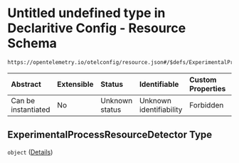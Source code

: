 # Untitled undefined type in Declaritive Config - Resource Schema

```txt
https://opentelemetry.io/otelconfig/resource.json#/$defs/ExperimentalProcessResourceDetector
```



| Abstract            | Extensible | Status         | Identifiable            | Custom Properties | Additional Properties | Access Restrictions | Defined In                                                        |
| :------------------ | :--------- | :------------- | :---------------------- | :---------------- | :-------------------- | :------------------ | :---------------------------------------------------------------- |
| Can be instantiated | No         | Unknown status | Unknown identifiability | Forbidden         | Forbidden             | none                | [resource.json\*](../schema/resource.json "open original schema") |

## ExperimentalProcessResourceDetector Type

`object` ([Details](resource-defs-experimentalprocessresourcedetector.md))
